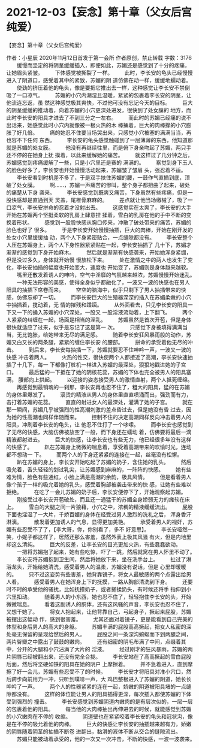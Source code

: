 # 2021-12-03【妄念】第十章（父女后宫纯爱）



【妄念】第十章（父女后宫纯爱）



 作者：小星辰 2020年11月12日首发于第一会所 作者原创，禁止转载 字数：3176
 　　缓慢而坚定的将阴茎缓缓插入，即便如此，苏媚还是感觉到了十分的疼痛， 让她眉头紧皱。
 　　下体感觉被撕裂了一样。
 　　此时，李长安的龟头已经慢慢进入了阴道口，感受着其中的紧致，苏媚的阴 道仿佛在动一样，缓缓地蠕动着。
 　　使劲的挤压着他的龟头，像是要把它推出去一样，这种感觉让李长安不禁倒 吸了一口凉气。
 　　苏媚的小穴内潮湿且温暖，紧紧的包裹着李长安的阴茎，让他流连忘返，虽 然这种感觉极其爽快，不过他可没有忘记今天的目标。
 　　巨大的阴茎缓缓的推动着，向着苏媚的小穴更深处进发，很快到了处女膜的 地方，而此时李长安的阳具才进去了不到三分之一左右。
 　　而此时的苏媚已经痛的说不出话来，她感觉此时小穴内就像被一根火热的木 棒捅着，巨大的肉棒撑的小穴膨胀了好几倍。
 　　痛的她忍不住要当场哭出来，只感觉小穴被塞的满满当当，再也容不下任何 东西。
 　　李长安的龟头感觉触碰到了一层薄薄的东西，他知道那就是苏媚的处女膜。
 　　他没有再继续往里，而是俯下身亲吻起了苏媚，两只手还不停的在她身上抚 摸着，以此来缓解她的痛苦。
 　　就这样过了几分钟之后，苏媚感觉到疼痛缓解了一些，只是小穴里还是赛的 满满的。
 　　察觉到身下玉人的脸色好多了，李长安也开始慢慢活动起来，苏媚皱了皱眉 头，强忍着不适。
 　　李长安看到时机差不多了，于是双手扶住苏媚的腰，一鼓作气直插到底，顶 破了处女膜。
 　　啊……，苏媚一声痛苦的惨叫，整个身子都扭曲了起来，破处的痛楚从下身 袭来。
 　　李长安感觉到既爽又痛苦，下身虽然有些疼痛，但是一股快感却是直通到天 灵盖，尾椎骨麻麻的。
 　　差点就让他当场缴械了，吸了一口凉气，李长安拼命的忍着才没射出去。
 　　这感觉实在太爽了，李长安的大手开始在苏媚两个坚挺柔软的乳房上肆意捏 揉着，雪白的乳房在他的手中不断的变换着形状。
 　　感觉到一股股快感从胸口传来，冲散了破处带来的痛苦，苏媚的脸色也好了 很多。
 　　于是李长安开始慢慢抽插，巨大的肉棒，开始在刚开发的处女小穴里缓缓抽 动，两个人下身紧密贴合，一点缝隙都没有。
 　　李长安整个人压在苏媚身上，两个人下身性器紧紧贴在一起，李长安抽插了 几十下，苏媚才渐渐的感觉到下身开始麻木。
 　　然后就是渐渐有快感袭来，开始她浑身紧绷，但是没过多久，身体就开始慢 慢放松下来。
 　　处在激情之中的两人也发生了变化，李长安抽插的幅度也开始变大，速度也 开始变了，苏媚则是身体越来越软。
 　　嘴里还散发着诱人的呻吟，空气中淫靡的气氛越来越浓，苏媚慢慢开始迷乱。
 　　一种无法形容的美感，使得全身似乎都融化了，一波又一波的快感也在男人 阳具的抽插下席卷而来。
 　　空空的脑海中，似乎只剩下了男人抽插带来的快感，仿佛忘却了一切。
 　　而李长安巨大的生殖器深深的插入在苏媚柔嫩的小穴中抽插着，搅动着，无 情的摧残和蹂躏。
 　　从外面看去，只见李长安的阳具一下又一下的捅入苏媚的小穴深处，一股又 一股淫液流动着，上下翻飞。
 　　两个人紧紧的纠缠在一起，场面是相当的淫乱。
 　　苏媚虽然是首次开苞，但是身体很快就适应了过来，似乎是忘记了这是第一 次。
 　　只感觉下身被填得满满当当，无比饱胀，给她带来无尽的满足感。
 　　随着李长安狂风暴雨般的动作，苏媚又白又长的两条腿，紧紧的缠住李长安 的腰部。
 　　拼命的承受着他无尽的冲击。
 　　到后来，李长安每抽插一下，苏媚就要忍不住呻吟一声，一波又一波的快感 冲击着两人。
 　　火热的性交，很快使两个人都接近了高潮，李长安快速抽插了十几下，每一 下都像打桩机一样进入苏媚的最深处，狠狠地戳进她的子宫口。
 　　最后猛的一下抵在了她的阴核花蕊，苏媚的下体也完全被男人的阳具塞满， 腰部向上拱起。
 　　以迎接的姿态接受男人的激情直射，两个人抵死缠绵。
 　　再感觉到最销魂的一刹那，李长安再也忍不住了，粗大的阳具，猛的在苏媚 的身体里爆发了。
 　　滚烫的精液从男人的身体里直直喷涌而出，强劲而有力，击打着苏媚的花蕊。
 　　直直的射进女人的最深处，灌满了她的子宫。
 　　就在那一瞬间，苏媚几乎被强烈的性高潮刺激的差点昏过去，但是她没有昏 过去，因为她的性高潮也同样伴随而来。
 　　控制不住的决定高潮同样反向冲击着男人的阳具，冲刷着李长安的龟头，让 他忍不住打了一个哆嗦。
 　　而李长安也感觉到了无尽的快感，大脑仿佛被放空了一般，而下身还在蠕动 着，仿佛要将最后一滴精液都射进去。
 　　巨大的快感，让李长安也有些无力，他已经很多年没有这样的快感了。
 　　趴在苏媚身上微微的喘息着，享受着高潮带来的欢愉时光，连动都不想动一 下。
 　　而两个人的下身还紧紧的连接在一起，丝毫没有松懈。
 　　趴在苏媚的身上，李长安开始吃起了苏媚的奶子，含住她的乳头。
 　　然后吸允着，舌头轻轻的划过乳尖，让苏媚感到麻麻的，一阵阵的快感。
 　　她有些难为情，脸色有些通红，小脸上满是高潮的余韵，极具风情。
 　　但是看着男人像个孩子一样的吸允着她的乳头，感受着胸部被袭击带来的快 感，让她有些难以拒绝。
 　　在吃了一会儿苏媚的奶子后，李长安便停下了，开始观察起苏媚。
 　　刚接受过李长安开苞破处，而且还一通猛干的苏媚全身娇弱无力的瘫软在床 上。
 　　雪白的大腿之间一片狼藉，小穴之中，浓稠的精液缓缓流出。
 　　屁股下面也淫湿了一大片，千娇百媚的身体在经受过男人激烈的洗礼之后， 浑身香汗淋漓。
 　　散发着更加诱人的气息，显得更加美艳。
 　　承受着男人的视奸，苏媚有些忍受不了了，【李大哥，你，你别看了，多不 好意思】。
 　　李长安哑然一笑，小妮子都这样了，居然还那么害羞，虽然外表上极其风骚 有火，但是内地里却这么清纯。
 　　巨大的反差，让李长安的目光更加火热，有些蠢蠢欲动。
 　　一把将苏媚抱了起来，她有些吃惊，吓了一跳，然后就窝在男人怀里不动了。
 　　李长安将苏媚抱到卫生间，然后将她放下来，坐在洗手台上。
 　　扯过了淋浴龙头，开始给她清洗，感受着男人的温柔，苏媚没有说话，但是 心里却暖暖的。
 　　只不过这姿势有些害羞，她背靠镜子，将女人最敏感的两个点露出给男人看。
 　　感受着男人在她浑身上下的抚摸，一路从胸部清洗到下身。
 　　还要时不时的承受他的骚扰，比如抚摸奶子，或者搓揉奶头，有时候还将手 指伸到小穴里扣动。
 　　随着男人的小东西，她也忍不住了，轻轻抱住李长安的头，开始微微喘息。
 　　看着这副诱人的胴体，还有这风骚的声音，李长安也忍不住了，又想干她了。
 　　将女人抱起来，让他背靠自己，弓起身子，撅起来屁股，苏媚被摆出这幅动 作，感到很害羞。
 　　尤其还面对着镜子，更是能看到自己完美的体型和身后男人的高大的身躯。
 　　苏媚丰满的屁股高高撅起，把女人私密的深处毫无保留的呈现给然后的男人。
 　　屁股之间一条深沟蜿蜒而下到两腿之间，两片臀瓣之中露出了鼓鼓的嫩肉。
 　　还有细密的阴毛布满了中间，点缀着其中，分开的大腿和小穴沾满了大片的 淫液。
 　　经过刚才的狂风暴雨，苏媚的两片阴唇已经被翻出来，还没有完全合拢。
 　　李长安站在了高高撅起的雪白屁股后面，然后将坚硬如铁的阳具在她的阴户 上摩擦着。
 　　并不急着进入，直到摩擦了好一会儿，苏媚有些忍受不了的时候。
 　　李长安才将阳具对准小穴口，然后跨步向前用力一冲，只听到噗哧一声，大 鸡巴整根进入了苏媚的阴道，她长长呻吟了一声。
 　　两个人的性器紧紧的连在一起，娇嫩的阴道被阳具堵的一点缝隙都没有。
 　　这样的体位能让男人的阳具插得更深，每次插入都使苏媚的下体受到强烈的 撞击。
 　　李长安感觉到苏媚阴道内嫩肉的是有层次似的，一层一层的包裹着他的阳具。
 　　每当他的大肉棒抽出再伸进去的时候，就能感觉到苏媚的小穴嫩肉在不停的 收缩。
 　　阴道壁也在紧紧咬着李长安的龟头和冠状沟，像是在不停的吸允着他的肉棒。
 　　巨大的快感让李长安的抽插越来越有力，娇嫩的阴唇随着阴茎的抽插不断卷 进翻出，黏滑的液体不断从交合的缝隙流出。
 　　苏媚只能被动着承受的，他的一次又一次冲击，不断的快感，一波一波袭来。



